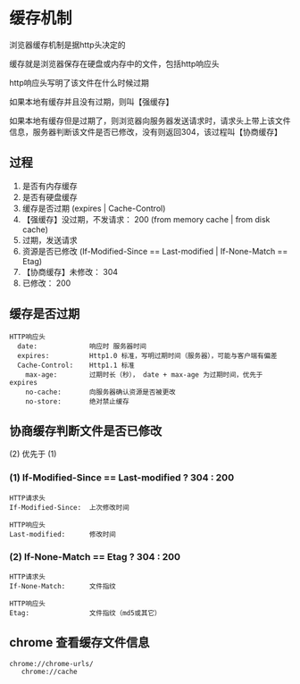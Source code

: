 # 缓存机制

浏览器缓存机制是据http头决定的

缓存就是浏览器保存在硬盘或内存中的文件，包括http响应头

http响应头写明了该文件在什么时候过期

如果本地有缓存并且没有过期，则叫【强缓存】

如果本地有缓存但是过期了，则浏览器向服务器发送请求时，请求头上带上该文件信息，服务器判断该文件是否已修改，没有则返回304，该过程叫【协商缓存】

## 过程

1. 是否有内存缓存
2. 是否有硬盘缓存
3. 缓存是否过期 (expires | Cache-Control)
4. 【强缓存】没过期，不发请求： 200 (from memory cache | from disk cache)
5. 过期，发送请求
6. 资源是否已修改 (If-Modified-Since == Last-modified | If-None-Match == Etag)
7. 【协商缓存】未修改： 304
8. 已修改： 200

## 缓存是否过期
```
HTTP响应头
  date:             响应时 服务器时间
  expires:          Http1.0 标准，写明过期时间（服务器），可能与客户端有偏差
  Cache-Control:    Http1.1 标准
    max-age:        过期时长（秒）， date + max-age 为过期时间，优先于 expires
    no-cache:       向服务器确认资源是否被更改
    no-store:       绝对禁止缓存
```

## 协商缓存判断文件是否已修改
(2) 优先于 (1)

### (1) If-Modified-Since == Last-modified ? 304 : 200
```
HTTP请求头
If-Modified-Since:  上次修改时间
```
```
HTTP响应头
Last-modified:      修改时间
```

### (2) If-None-Match == Etag ? 304 : 200
```
HTTP请求头
If-None-Match:      文件指纹
```
```
HTTP响应头
Etag:               文件指纹（md5或其它）
```

## chrome 查看缓存文件信息
```
chrome://chrome-urls/
   chrome://cache
```
